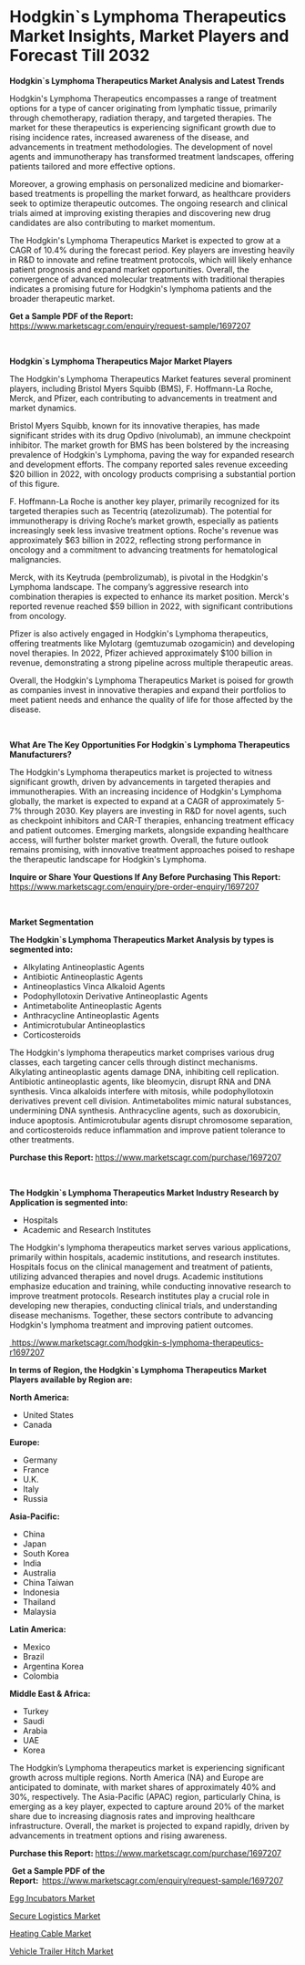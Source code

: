 <p><h1>Hodgkin`s Lymphoma Therapeutics Market Insights, Market Players and Forecast Till 2032</h1></p><p><strong>Hodgkin`s Lymphoma Therapeutics Market Analysis and Latest Trends</strong></p>
<p><p>Hodgkin's Lymphoma Therapeutics encompasses a range of treatment options for a type of cancer originating from lymphatic tissue, primarily through chemotherapy, radiation therapy, and targeted therapies. The market for these therapeutics is experiencing significant growth due to rising incidence rates, increased awareness of the disease, and advancements in treatment methodologies. The development of novel agents and immunotherapy has transformed treatment landscapes, offering patients tailored and more effective options.</p><p>Moreover, a growing emphasis on personalized medicine and biomarker-based treatments is propelling the market forward, as healthcare providers seek to optimize therapeutic outcomes. The ongoing research and clinical trials aimed at improving existing therapies and discovering new drug candidates are also contributing to market momentum. </p><p>The Hodgkin's Lymphoma Therapeutics Market is expected to grow at a CAGR of 10.4% during the forecast period. Key players are investing heavily in R&D to innovate and refine treatment protocols, which will likely enhance patient prognosis and expand market opportunities. Overall, the convergence of advanced molecular treatments with traditional therapies indicates a promising future for Hodgkin's lymphoma patients and the broader therapeutic market.</p></p>
<p><strong>Get a Sample PDF of the Report:&nbsp;</strong> <a href="https://www.marketscagr.com/enquiry/request-sample/1697207?utm_campaign=2031&utm_medium=2&utm_source=Github&utm_content=ia&utm_term=27032025&utm_id=hodgkins-lymphoma-therapeutics">https://www.marketscagr.com/enquiry/request-sample/1697207</a></p>
<p>&nbsp;</p>
<p><strong>Hodgkin`s Lymphoma Therapeutics Major Market Players</strong></p>
<p><p>The Hodgkin's Lymphoma Therapeutics Market features several prominent players, including Bristol Myers Squibb (BMS), F. Hoffmann-La Roche, Merck, and Pfizer, each contributing to advancements in treatment and market dynamics.</p><p>Bristol Myers Squibb, known for its innovative therapies, has made significant strides with its drug Opdivo (nivolumab), an immune checkpoint inhibitor. The market growth for BMS has been bolstered by the increasing prevalence of Hodgkin's Lymphoma, paving the way for expanded research and development efforts. The company reported sales revenue exceeding $20 billion in 2022, with oncology products comprising a substantial portion of this figure.</p><p>F. Hoffmann-La Roche is another key player, primarily recognized for its targeted therapies such as Tecentriq (atezolizumab). The potential for immunotherapy is driving Roche’s market growth, especially as patients increasingly seek less invasive treatment options. Roche's revenue was approximately $63 billion in 2022, reflecting strong performance in oncology and a commitment to advancing treatments for hematological malignancies.</p><p>Merck, with its Keytruda (pembrolizumab), is pivotal in the Hodgkin's Lymphoma landscape. The company’s aggressive research into combination therapies is expected to enhance its market position. Merck's reported revenue reached $59 billion in 2022, with significant contributions from oncology.</p><p>Pfizer is also actively engaged in Hodgkin's Lymphoma therapeutics, offering treatments like Mylotarg (gemtuzumab ozogamicin) and developing novel therapies. In 2022, Pfizer achieved approximately $100 billion in revenue, demonstrating a strong pipeline across multiple therapeutic areas.</p><p>Overall, the Hodgkin's Lymphoma Therapeutics Market is poised for growth as companies invest in innovative therapies and expand their portfolios to meet patient needs and enhance the quality of life for those affected by the disease.</p></p>
<p>&nbsp;</p>
<p><strong>What Are The Key Opportunities For Hodgkin`s Lymphoma Therapeutics Manufacturers?</strong></p>
<p><p>The Hodgkin's Lymphoma therapeutics market is projected to witness significant growth, driven by advancements in targeted therapies and immunotherapies. With an increasing incidence of Hodgkin's Lymphoma globally, the market is expected to expand at a CAGR of approximately 5-7% through 2030. Key players are investing in R&D for novel agents, such as checkpoint inhibitors and CAR-T therapies, enhancing treatment efficacy and patient outcomes. Emerging markets, alongside expanding healthcare access, will further bolster market growth. Overall, the future outlook remains promising, with innovative treatment approaches poised to reshape the therapeutic landscape for Hodgkin's Lymphoma.</p></p>
<p><strong>Inquire or Share Your Questions If Any Before Purchasing This Report:</strong> <a href="https://www.marketscagr.com/enquiry/pre-order-enquiry/1697207?utm_campaign=2031&utm_medium=2&utm_source=Github&utm_content=ia&utm_term=27032025&utm_id=hodgkins-lymphoma-therapeutics">https://www.marketscagr.com/enquiry/pre-order-enquiry/1697207</a></p>
<p>&nbsp;</p>
<p><strong>Market Segmentation</strong></p>
<p><strong>The Hodgkin`s Lymphoma Therapeutics Market Analysis by types is segmented into:</strong></p>
<p><ul><li>Alkylating Antineoplastic Agents</li><li>Antibiotic Antineoplastic Agents</li><li>Antineoplastics Vinca Alkaloid Agents</li><li>Podophyllotoxin Derivative Antineoplastic Agents</li><li>Antimetabolite Antineoplastic Agents</li><li>Anthracycline Antineoplastic Agents</li><li>Antimicrotubular Antineoplastics</li><li>Corticosteroids</li></ul></p>
<p><p>The Hodgkin's lymphoma therapeutics market comprises various drug classes, each targeting cancer cells through distinct mechanisms. Alkylating antineoplastic agents damage DNA, inhibiting cell replication. Antibiotic antineoplastic agents, like bleomycin, disrupt RNA and DNA synthesis. Vinca alkaloids interfere with mitosis, while podophyllotoxin derivatives prevent cell division. Antimetabolites mimic natural substances, undermining DNA synthesis. Anthracycline agents, such as doxorubicin, induce apoptosis. Antimicrotubular agents disrupt chromosome separation, and corticosteroids reduce inflammation and improve patient tolerance to other treatments.</p></p>
<p><strong>Purchase this Report:&nbsp;</strong><a href="https://www.marketscagr.com/purchase/1697207?utm_campaign=2031&utm_medium=2&utm_source=Github&utm_content=ia&utm_term=27032025&utm_id=hodgkins-lymphoma-therapeutics">https://www.marketscagr.com/purchase/1697207</a></p>
<p>&nbsp;</p>
<p><strong>The Hodgkin`s Lymphoma Therapeutics Market Industry Research by Application is segmented into:</strong></p>
<p><ul><li>Hospitals</li><li>Academic and Research Institutes</li></ul></p>
<p><p>The Hodgkin's lymphoma therapeutics market serves various applications, primarily within hospitals, academic institutions, and research institutes. Hospitals focus on the clinical management and treatment of patients, utilizing advanced therapies and novel drugs. Academic institutions emphasize education and training, while conducting innovative research to improve treatment protocols. Research institutes play a crucial role in developing new therapies, conducting clinical trials, and understanding disease mechanisms. Together, these sectors contribute to advancing Hodgkin's lymphoma treatment and improving patient outcomes.</p></p>
<p><a href="https://www.marketscagr.com/hodgkin-s-lymphoma-therapeutics-r1697207?utm_campaign=2031&utm_medium=2&utm_source=Github&utm_content=ia&utm_term=27032025&utm_id=hodgkins-lymphoma-therapeutics">&nbsp;https://www.marketscagr.com/hodgkin-s-lymphoma-therapeutics-r1697207</a></p>
<p><strong>In terms of Region, the Hodgkin`s Lymphoma Therapeutics Market Players available by Region are:</strong></p>
<p>
    <p> <strong> North America: </strong>
        <ul>
            <li>United States</li>
            <li>Canada</li>
        </ul>
        </p> 
    <p> <strong> Europe: </strong>
        <ul>
            <li>Germany</li>
            <li>France</li>
            <li>U.K.</li>
            <li>Italy</li>
            <li>Russia</li>
        </ul>
        </p> 
    <p> <strong> Asia-Pacific: </strong>
        <ul>
            <li>China</li>
            <li>Japan</li>
            <li>South Korea</li>
            <li>India</li>
            <li>Australia</li>
            <li>China Taiwan</li>
            <li>Indonesia</li>
            <li>Thailand</li>
            <li>Malaysia</li>
        </ul>
        </p> 
    <p> <strong> Latin America: </strong>
        <ul>
            <li>Mexico</li>
            <li>Brazil</li>
            <li>Argentina Korea</li>
            <li>Colombia</li>
        </ul>
        </p> 
    <p> <strong> Middle East & Africa: </strong>
        <ul>
            <li>Turkey</li>
            <li>Saudi</li>
            <li>Arabia</li>
            <li>UAE</li>
            <li>Korea</li>
        </ul>
    </p>
    </p>
<p><p>The Hodgkin’s Lymphoma therapeutics market is experiencing significant growth across multiple regions. North America (NA) and Europe are anticipated to dominate, with market shares of approximately 40% and 30%, respectively. The Asia-Pacific (APAC) region, particularly China, is emerging as a key player, expected to capture around 20% of the market share due to increasing diagnosis rates and improving healthcare infrastructure. Overall, the market is projected to expand rapidly, driven by advancements in treatment options and rising awareness.</p></p>
<p><strong>Purchase this Report: </strong><a href="https://www.marketscagr.com/purchase/1697207?utm_campaign=2031&utm_medium=2&utm_source=Github&utm_content=ia&utm_term=27032025&utm_id=hodgkins-lymphoma-therapeutics">https://www.marketscagr.com/purchase/1697207</a></p>
<p>&nbsp;<strong>Get a Sample PDF of the Report:&nbsp;&nbsp;</strong><a href="https://www.marketscagr.com/enquiry/request-sample/1697207?utm_campaign=2031&utm_medium=2&utm_source=Github&utm_content=ia&utm_term=27032025&utm_id=hodgkins-lymphoma-therapeutics">https://www.marketscagr.com/enquiry/request-sample/1697207</a></p>
<p><strong></strong></p>
<p><p><a href="https://github.com/PeterParrish5/Market-Research-Report-List-7/blob/main/egg-incubators-market.md?utm_campaign=2031&utm_medium=2&utm_source=Github&utm_content=ia&utm_term=27032025&utm_id=hodgkins-lymphoma-therapeutics">Egg Incubators Market</a></p><p><a href="https://github.com/aloyoarmahvr/Market-Research-Report-List-1/blob/main/secure-logistics-market.md?utm_campaign=2031&utm_medium=2&utm_source=Github&utm_content=ia&utm_term=27032025&utm_id=hodgkins-lymphoma-therapeutics">Secure Logistics Market</a></p><p><a href="https://github.com/wileonie19657/Market-Research-Report-List-1/blob/main/heating-cable-market.md?utm_campaign=2031&utm_medium=2&utm_source=Github&utm_content=ia&utm_term=27032025&utm_id=hodgkins-lymphoma-therapeutics">Heating Cable Market</a></p><p><a href="https://github.com/balbajagatr1/Market-Research-Report-List-1/blob/main/vehicle-trailer-hitch-market.md?utm_campaign=2031&utm_medium=2&utm_source=Github&utm_content=ia&utm_term=27032025&utm_id=hodgkins-lymphoma-therapeutics">Vehicle Trailer Hitch Market</a></p></p>